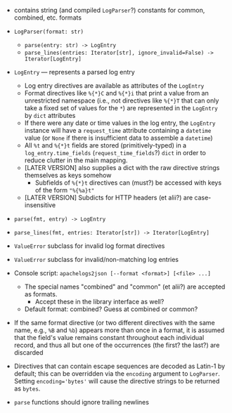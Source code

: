 - contains string (and compiled `LogParser`?) constants for common, combined,
  etc. formats
- `LogParser(format: str)`
    - `parse(entry: str) -> LogEntry`
    - `parse_lines(entries: Iterator[str], ignore_invalid=False) -> Iterator[LogEntry]`
- `LogEntry` — represents a parsed log entry
    - Log entry directives are available as attributes of the `LogEntry`
    - Format directives like `%{*}C` and `%{*}i` that print a value from an
      unrestricted namespace (i.e., not directives like `%{*}T` that can only
      take a fixed set of values for the `*`) are represented in the `LogEntry`
      by `dict` attributes
    - If there were any date or time values in the log entry, the `LogEntry`
      instance will have a `request_time` attribute containing a `datetime`
      value (or `None` if there is insufficient data to assemble a `datetime`)
    - All `%t` and `%{*}t` fields are stored (primitively-typed) in a
      `log_entry.time_fields` (`request_time_fields`?) `dict` in order to
      reduce clutter in the main mapping.
    - [LATER VERSION] also supplies a dict with the raw directive strings
      themselves as keys somehow
        - Subfields of `%{*}t` directives can (must?) be accessed with keys of
          the form `"%{%a}t"`
    - [LATER VERSION] Subdicts for HTTP headers (et alii?) are case-insensitive
- `parse(fmt, entry) -> LogEntry`
- `parse_lines(fmt, entries: Iterator[str]) -> Iterator[LogEntry]`
- `ValueError` subclass for invalid log format directives
- `ValueError` subclass for invalid/non-matching log entries
- Console script: `apachelogs2json [--format <format>] [<file> ...]`
    - The special names "combined" and "common" (et alii?) are accepted as
      formats.
        - Accept these in the library interface as well?
    - Default format: combined?  Guess at combined or common?

- If the same format directive (or two different directives with the same name,
  e.g., `%B` and `%b`) appears more than once in a format, it is assumed that
  the field's value remains constant throughout each individual record, and
  thus all but one of the occurrences (the first? the last?) are discarded

- Directives that can contain escape sequences are decoded as Latin-1 by
  default; this can be overridden via the `encoding` argument to `LogParser`.
  Setting `encoding='bytes'` will cause the directive strings to be returned as
  `bytes`.

- `parse` functions should ignore trailing newlines

